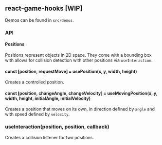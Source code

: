 ## react-game-hooks [WIP]

Demos can be found in `src/demos`.

### API

#### Positions

Positions represent objects in 2D space. They come with a bounding box with allows for collision detection with other positions via `useInteraction`.

#### const [position, requestMove] = usePosition(x, y, width, height)

Creates a controlled position.

#### const [position, changeAngle, changeVelocity] = useMovingPosition(x, y, width, height, initialAngle, initialVelocity)

Creates a position that moves on its own, in direction defined by `angle` and with speed defined by `velocity`.

### useInteraction(position, position, callback)

Creates a collision listener for two positions.

